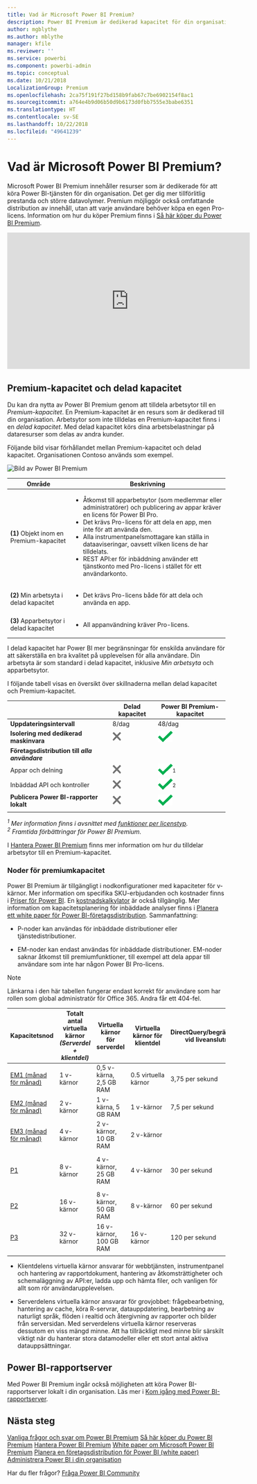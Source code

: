 ```yaml
---
title: Vad är Microsoft Power BI Premium?
description: Power BI Premium är dedikerad kapacitet för din organisation eller ditt team som ger mer tillförlitlig prestanda och större datavolymer utan att du behöver köpa licenser per användare.
author: mgblythe
ms.author: mblythe
manager: kfile
ms.reviewer: ''
ms.service: powerbi
ms.component: powerbi-admin
ms.topic: conceptual
ms.date: 10/21/2018
LocalizationGroup: Premium
ms.openlocfilehash: 2ca75f191f27bd158b9fab67c7be6902154f8ac1
ms.sourcegitcommit: a764e4b9d06b50d9b6173d0fbb7555e3babe6351
ms.translationtype: HT
ms.contentlocale: sv-SE
ms.lasthandoff: 10/22/2018
ms.locfileid: "49641239"
---
```

# <a name="what-is-microsoft-power-bi-premium"></a>Vad är Microsoft Power BI Premium?

Microsoft Power BI Premium innehåller resurser som är dedikerade för att köra Power BI-tjänsten för din organisation. Det ger dig mer tillförlitlig prestanda och större datavolymer. Premium möjliggör också omfattande distribution av innehåll, utan att varje användare behöver köpa en egen Pro-licens. Information om hur du köper Premium finns i [Så här köper du Power BI Premium](service-admin-premium-purchase.md).

<iframe width="560" height="315" src="https://www.youtube.com/embed/lNQDkN0GXzU?rel=0&amp;showinfo=0" frameborder="0" allowfullscreen></iframe>

## <a name="premium-capacity-and-shared-capacity"></a>Premium-kapacitet och delad kapacitet

Du kan dra nytta av Power BI Premium genom att tilldela arbetsytor till en *Premium-kapacitet*. En Premium-kapacitet är en resurs som är dedikerad till din organisation. Arbetsytor som inte tilldelas en Premium-kapacitet finns i en *delad kapacitet*. Med delad kapacitet körs dina arbetsbelastningar på dataresurser som delas av andra kunder.

Följande bild visar förhållandet mellan Premium-kapacitet och delad kapacitet. Organisationen Contoso används som exempel.

![Bild av Power BI Premium](media/service-premium/premium-chart.png)

| Område | Beskrivning |
| --- | --- |
| **(1)** Objekt inom en Premium-kapacitet | <ul><li>Åtkomst till apparbetsytor (som medlemmar eller administratörer) och publicering av appar kräver en licens för Power BI Pro.<li>Det krävs Pro-licens för att dela en app, men inte för att använda den.<li>Alla instrumentpanelsmottagare kan ställa in dataaviseringar, oavsett vilken licens de har tilldelats.<li>REST API:er för inbäddning använder ett tjänstkonto med Pro-licens i stället för ett användarkonto.</ul> |
| **(2)** Min arbetsyta i delad kapacitet | <ul><li>Det krävs Pro-licens både för att dela och använda en app.</ul> |
| **(3)** Apparbetsytor i delad kapacitet | <ul><li>All appanvändning kräver Pro-licens.</ul>|
| | |

I delad kapacitet har Power BI mer begränsningar för enskilda användare för att säkerställa en bra kvalitet på upplevelsen för alla användare. Din arbetsyta är som standard i delad kapacitet, inklusive *Min arbetsyta* och apparbetsytor.

I följande tabell visas en översikt över skillnaderna mellan delad kapacitet och Premium-kapacitet.

|  | Delad kapacitet | Power BI Premium-kapacitet |
| --- | --- | --- |
| **Uppdateringsintervall** |8/dag |48/dag |
| **Isolering med dedikerad maskinvara** |![](media/service-premium/not-available.png "Inte tillgänglig") |![](media/service-premium/available.png "Tillgänglig") |
| **Företagsdistribution till** ***alla användare*** | | |
| Appar och delning |![](media/service-premium/not-available.png "Inte tillgänglig") |![](media/service-premium/available.png "Tillgänglig")<sup>1</sup> |
| Inbäddad API och kontroller |![](media/service-premium/not-available.png "Inte tillgänglig") |![](media/service-premium/available.png "Tillgänglig")<sup>2</sup> |
| **Publicera Power BI-rapporter lokalt** |![](media/service-premium/not-available.png "Inte tillgänglig") |![](media/service-premium/available.png "Tillgänglig") |
| | | |

*<sup>1</sup> Mer information finns i avsnittet med [funktioner per licenstyp](service-features-license-type.md).*  
*<sup>2</sup> Framtida förbättringar för Power BI Premium.*

I [Hantera Power BI Premium](service-admin-premium-manage.md) finns mer information om hur du tilldelar arbetsytor till en Premium-kapacitet.

<a name="premiumskus"/>

### <a name="premium-capacity-nodes"></a>Noder för premiumkapacitet

Power BI Premium är tillgängligt i nodkonfigurationer med kapaciteter för v-kärnor. Mer information om specifika SKU-erbjudanden och kostnader finns i [Priser för Power BI](https://powerbi.microsoft.com/pricing/). En [kostnadskalkylator](https://powerbi.microsoft.com/calculator/) är också tillgänglig. Mer information om kapacitetsplanering för inbäddade analyser finns i [Planera ett white paper för Power BI-företagsdistribution](https://aka.ms/pbienterprisedeploy). Sammanfattning:

* P-noder kan användas för inbäddade distributioner eller tjänstedistributioner.

* EM-noder kan endast användas för inbäddade distributioner. EM-noder saknar åtkomst till premiumfunktioner, till exempel att dela appar till användare som inte har någon Power BI Pro-licens.

>[!NOTE]
>Länkarna i den här tabellen fungerar endast korrekt för användare som har rollen som global administratör för Office 365. Andra får ett 404-fel.

| Kapacitetsnod | Totalt antal virtuella kärnor<br/>*(Serverdel + klientdel)* | Virtuella kärnor för serverdel | Virtuella kärnor för klientdel | DirectQuery/begränsningar vid liveanslutning | Max sidåtergivningar vid högbelastning | Tillgängligt |
| --- | --- | --- | --- | --- | --- | --- |
| [EM1 (månad för månad)](https://portal.office.com/SubscriptionDetails?OfferId=4004702D-749C-4F74-BF47-3048F1833780&adminportal=1) |1 v-kärnor |0,5 v-kärna, 2,5 GB RAM |0.5 virtuella kärnor |3,75 per sekund |150-300 |Tillgänglig |
| [EM2 (månad för månad)](https://portal.office.com/SubscriptionDetails?OfferId=4004702D-749C-4F74-BF47-3048F1833780&adminportal=1) |2 v-kärnor |1 v-kärna, 5 GB RAM |1 v-kärnor |7,5 per sekund |301-600 |Tillgänglig |
| [EM3 (månad för månad)](https://portal.office.com/SubscriptionDetails?OfferId=4004702D-749C-4F74-BF47-3048F1833780&adminportal=1) |4 v-kärnor |2 v-kärnor, 10 GB RAM |2 v-kärnor | |601–1200 |Tillgänglig |
| [P1](https://portal.office.com/SubscriptionDetails?OfferId=b3ec5615-cc11-48de-967d-8d79f7cb0af1&adminportal=1) |8 v-kärnor |4 v-kärnor, 25 GB RAM |4 v-kärnor |30 per sekund |1 201–2 400 |Tillgängliga ([månad för månad](https://portal.office.com/SubscriptionDetails?OfferId=E4C8EDD3-74A1-4D42-A738-C647972FBE81&adminportal=1) är också tillgängligt) |
| [P2](https://portal.office.com/SubscriptionDetails?OfferId=062F2AA7-B4BC-4B0E-980F-2072102D8605&adminportal=1) |16 v-kärnor |8 v-kärnor, 50 GB RAM |8 v-kärnor |60 per sekund |2 401–4 800 |Tillgänglig |
| [P3](https://portal.office.com/SubscriptionDetails?OfferId=40c7d673-375c-42a1-84ca-f993a524fed0&adminportal=1) |32 v-kärnor |16 v-kärnor, 100 GB RAM |16 v-kärnor |120 per sekund |4 801–9 600 |Tillgänglig |
| | | | | | | |

* Klientdelens virtuella kärnor ansvarar för webbtjänsten, instrumentpanel och hantering av rapportdokument, hantering av åtkomsträttigheter och schemaläggning av API:er, ladda upp och hämta filer, och vanligen för allt som rör användarupplevelsen.

* Serverdelens virtuella kärnor ansvarar för grovjobbet: frågebearbetning, hantering av cache, köra R-servrar, datauppdatering, bearbetning av naturligt språk, flöden i realtid och återgivning av rapporter och bilder från serversidan. Med serverdelens virtuella kärnor reserveras dessutom en viss mängd minne. Att ha tillräckligt med minne blir särskilt viktigt när du hanterar stora datamodeller eller ett stort antal aktiva datauppsättningar.

## <a name="power-bi-report-server"></a>Power BI-rapportserver

Med Power BI Premium ingår också möjligheten att köra Power BI-rapportserver lokalt i din organisation. Läs mer i [Kom igång med Power BI-rapportserver](report-server/get-started.md).

## <a name="next-steps"></a>Nästa steg

[Vanliga frågor och svar om Power BI Premium](service-premium-faq.md)
[Så här köper du Power BI Premium](service-admin-premium-purchase.md)
[Hantera Power BI Premium](service-admin-premium-manage.md)
[White paper om Microsoft Power BI Premium](https://aka.ms/pbipremiumwhitepaper)
[Planera en företagsdistribution för Power BI (white paper)](https://aka.ms/pbienterprisedeploy)
[Administrera Power BI i din organisation](service-admin-administering-power-bi-in-your-organization.md)

Har du fler frågor? [Fråga Power BI Community](https://community.powerbi.com/)

